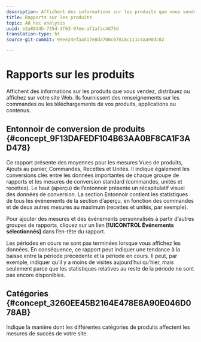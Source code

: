 ```yaml
---
description: Affichent des informations sur les produits que vous vendez, distribuez ou affichez sur votre site Web. Ils fournissent des renseignements sur les commandes ou les téléchargements de vos produits, applications ou contenus.
title: Rapports sur les produits
topic: Ad hoc analysis
uuid: e2a8814b-735d-4f63-97ee-af1afac4d75d
translation-type: ht
source-git-commit: 99ee24efaa517e8da700c67818c111c4aa90dc02

---
```



# Rapports sur les produits

Affichent des informations sur les produits que vous vendez, distribuez ou affichez sur votre site Web. Ils fournissent des renseignements sur les commandes ou les téléchargements de vos produits, applications ou contenus.

## Entonnoir de conversion de produits {#concept_9F13DAFEDF104B63AA0BF8CA1F3AD478}

Ce rapport présente des moyennes pour les mesures Vues de produits, Ajouts au panier, Commandes, Recettes et Unités. Il indique également les conversions clés entre les données importantes de chaque groupe de rapports et les mesures de conversion standard (commandes, unités et recettes). Le haut (aperçu) de l’entonnoir présente un récapitulatif visuel des données de conversion. La section Entonnoir contient les statistiques de tous les événements de la section d’aperçu, en fonction des commandes et de deux autres mesures au maximum (recettes et unités, par exemple).

<!-- 

c_reports_products_conv_funnel.xml

 -->

Pour ajouter des mesures et des événements personnalisés à partir d’autres groupes de rapports, cliquez sur un lien **[!UICONTROL Événements sélectionnés]** dans l’en-tête du rapport.

Les périodes en cours ne sont pas terminées lorsque vous affichez les données. En conséquence, ce rapport peut indiquer une tendance à la baisse entre la période précédente et la période en cours. Il peut, par exemple, indiquer qu’il y a moins de visites aujourd’hui qu’hier, mais seulement parce que les statistiques relatives au reste de la période ne sont pas encore disponibles.

## Catégories {#concept_3260EE45B2164E478E8A90E046D078AB}

<!-- 

c_reports_categories.xml

 -->

Indique la manière dont les différentes catégories de produits affectent les mesures de succès de votre site.

